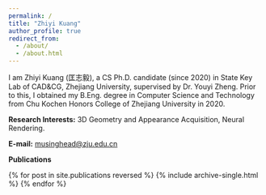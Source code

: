 ```yaml
---
permalink: /
title: "Zhiyi Kuang"
author_profile: true
redirect_from: 
  - /about/
  - /about.html
---
```


I am Zhiyi Kuang (匡志毅), a CS Ph.D. candidate (since 2020) in State Key Lab of CAD&CG, Zhejiang University, supervised by Dr. Youyi Zheng. Prior to this, I obtained my B.Eng. degree in Computer Science and Technology from Chu Kochen Honors College of Zhejiang University in 2020.

**Research Interests:** 3D Geometry and Appearance Acquisition, Neural Rendering.

**E-mail:** musinghead@zju.edu.cn

**Publications**

{% for post in site.publications reversed %}
  {% include archive-single.html %}
{% endfor %}
